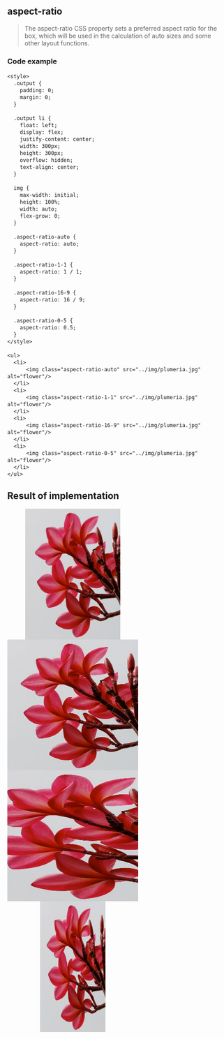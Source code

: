 ## aspect-ratio

> The aspect-ratio CSS property sets a preferred aspect ratio for the box, which will be used in the calculation of auto sizes and some other layout functions.

### Code example

```
<style>
  .output {
    padding: 0;
    margin: 0;
  }

  .output li {
    float: left;
    display: flex;
    justify-content: center;
    width: 300px;
    height: 300px;
    overflow: hidden;
    text-align: center;
  }

  img {
    max-width: initial;
    height: 100%;
    width: auto;
    flex-grow: 0;
  }

  .aspect-ratio-auto {
    aspect-ratio: auto;
  }

  .aspect-ratio-1-1 {
    aspect-ratio: 1 / 1;
  }

  .aspect-ratio-16-9 {
    aspect-ratio: 16 / 9;
  }

  .aspect-ratio-0-5 {
    aspect-ratio: 0.5;
  }
</style>

<ul>
  <li>
      <img class="aspect-ratio-auto" src="../img/plumeria.jpg" alt="flower"/>
  </li>
  <li>
      <img class="aspect-ratio-1-1" src="../img/plumeria.jpg" alt="flower"/>
  </li>
  <li>
      <img class="aspect-ratio-16-9" src="../img/plumeria.jpg" alt="flower"/>
  </li>
  <li>
      <img class="aspect-ratio-0-5" src="../img/plumeria.jpg" alt="flower"/>
  </li>
</ul>
```

## Result of implementation 


  <style>
    .output {
      padding: 0!important;
      margin: 0;
    }

    .output li {
      float: left;
      display: flex;
      justify-content: center;
      width: 300px;
      height: 300px;
      overflow: hidden;
      text-align: center;
    }

    img {
      max-width: initial!important;
      height: 100%;
      width: auto;
      flex-grow: 0;
    }

    .aspect-ratio-auto {
      aspect-ratio: auto;
    }

    .aspect-ratio-1-1 {
      aspect-ratio: 1 / 1;
    }

    .aspect-ratio-16-9 {
      aspect-ratio: 16 / 9;
    }

    .aspect-ratio-0-5 {
      aspect-ratio: 0.5;
    }
  </style>

<ul class="output">
  <li>
      <img class="aspect-ratio-auto" src="../img/plumeria.jpg" alt="flower"/>
  </li>
  <li>
      <img class="aspect-ratio-1-1" src="../img/plumeria.jpg" alt="flower"/>
  </li>
  <li>
      <img class="aspect-ratio-16-9" src="../img/plumeria.jpg" alt="flower"/>
  </li>
  <li>
      <img class="aspect-ratio-0-5" src="../img/plumeria.jpg" alt="flower"/>
  </li>
</ul>